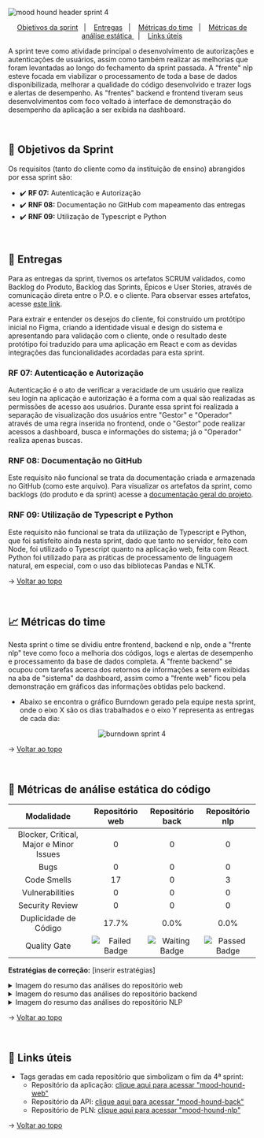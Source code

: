 <span id="topo">

![mood hound header sprint 4](https://github.com/The-Bugger-Ducks/mood-hound-documentation/assets/79321198/e4b4528c-9b28-4fe5-a5fe-9c8728dfad35)

<p align="center">
    <a href="#objetivos">Objetivos da sprint</a>  &nbsp |&nbsp &nbsp
    <a href="#entregas">Entregas</a> &nbsp |&nbsp &nbsp
    <a href="#metricas">Métricas do time</a> &nbsp |&nbsp &nbsp
    <a href="#analise">Métricas de análise estática </a> &nbsp |&nbsp &nbsp
    <a href="#links">Links úteis</a>
</p>

A sprint teve como atividade principal o desenvolvimento de autorizações e autenticações de usuários, assim como também realizar as melhorias que foram levantadas ao longo do fechamento da sprint passada. A "frente" nlp esteve focada em viabilizar o processamento de toda a base de dados disponibilizada, melhorar a qualidade do código desenvolvido e trazer logs e alertas de desempenho. As "frentes" backend e frontend tiveram seus desenvolvimentos com foco voltado à interface de demonstração do desempenho da aplicação a ser exibida na dashboard.

<br />

<span id="objetivos">
    
## :dart: Objetivos da Sprint
Os requisitos (tanto do cliente como da instituição de ensino) abrangidos por essa sprint são:

- :heavy_check_mark: **RF 07:** Autenticação e Autorização
- :heavy_check_mark: **RNF 08:** Documentação no GitHub com mapeamento das entregas
- :heavy_check_mark: **RNF 09:** Utilização de Typescript e Python

<br />

<span id="entregas">
        
## 📲 Entregas
Para as entregas da sprint, tivemos os artefatos SCRUM validados, como Backlog do Produto, Backlog das Sprints, Épicos e User Stories, através de comunicação direta entre o P.O. e o cliente. Para observar esses artefatos, acesse [este link](https://github.com/The-Bugger-Ducks/mood-hound-documentation#backlogs).

Para extrair e entender os desejos do cliente, foi construído um protótipo inicial no Figma, criando a identidade visual e design do sistema e apresentando para validação com o cliente, onde o resultado deste protótipo foi traduzido para uma aplicação em React e com as devidas integrações das funcionalidades acordadas para esta sprint.

### RF 07: Autenticação e Autorização

Autenticação é o ato de verificar a veracidade de um usuário que realiza seu login na aplicação e autorização é a forma com a qual são realizadas as permissões de acesso aos usuários. Durante essa sprint foi realizada a separação de visualização dos usuários entre "Gestor" e "Operador" através de uma regra inserida no frontend, onde o "Gestor" pode realizar acessos a dashboard, busca e informações do sistema; já o "Operador" realiza apenas buscas. 

### RNF 08: Documentação no GitHub

Este requisito não funcional se trata da documentação criada e armazenada no GitHub (como este arquivo). Para visualizar os artefatos da sprint, como backlogs (do produto e da sprint) acesse a [documentação geral do projeto](https://github.com/The-Bugger-Ducks/mood-hound-documentation).

### RNF 09: Utilização de Typescript e Python

Este requisito não funcional se trata da utilização de Typescript e Python, que foi satisfeito ainda nesta sprint, dado que tanto no servidor, feito com Node, foi utilizado o Typescript quanto na aplicação web, feita com React. Python foi utilizado para as práticas de processamento de linguagem natural, em especial, com o uso das bibliotecas Pandas e NLTK.

→ [Voltar ao topo](#topo)

<br />

<span id="metricas">
    
## :chart_with_upwards_trend: Métricas do time
Nesta sprint o time se dividiu entre frontend, backend e nlp, onde a "frente nlp" teve como foco a melhoria dos códigos, logs e alertas de desempenho e processamento da base de dados completa. A "frente backend" se ocupou com tarefas acerca dos retornos de informações a serem exibidas na aba de "sistema" da dashboard, assim como a "frente web" ficou pela demonstração em gráficos das informações obtidas pelo backend.  
- Abaixo se encontra o gráfico Burndown gerado pela equipe nesta sprint, onde o eixo X são os dias trabalhados e o eixo Y representa as entregas de cada dia:
    
<div align="center">

![burndown sprint 4](https://github.com/The-Bugger-Ducks/mood-hound-documentation/assets/79321198/35f03c64-c803-4739-91d2-d339ab196f1b)

</div>

→ [Voltar ao topo](#topo)

<br />

<span id="analise">

## 🐞 Métricas de análise estática do código

<div align="center">

|               Modalidade                |                                                Repositório web                                                 |                                                Repositório back                                                |                                                Repositório nlp                                                 |
| :-------------------------------------: | :------------------------------------------------------------------------------------------------------------: | :------------------------------------------------------------------------------------------------------------: | :------------------------------------------------------------------------------------------------------------: |
| Blocker, Critical, Major e Minor Issues |                                                       0                                                        |                                                       0                                                        |                                                       0                                                        |
|                  Bugs                   |                                                       0                                                        |                                                       0                                                        |                                                       0                                                        |
|               Code Smells               |                                                       17                                                        |                                                       0                                                        |                                                       3                                                        |
|             Vulnerabilities             |                                                       0                                                        |                                                       0                                                        |                                                       0                                                        |
|             Security Review             |                                                       0                                                        |                                                       0                                                        |                                                       0                                                        |
|          Duplicidade de Código          |                                                      17.7%                                                      |                                                      0.0%                                                      |                                                      0.0%                                                      |
|              Quality Gate               | <img src="https://img.shields.io/badge/Failed-FECDCA?style=for-the-badge&logoColor=white" alt="Failed Badge"> | <img src="https://img.shields.io/badge/Waiting-FFFFFF?style=for-the-badge&logoColor=white" alt="Waiting Badge"> | <img src="https://img.shields.io/badge/Passed-25D366?style=for-the-badge&logoColor=white" alt="Passed Badge"> |

</div>

**Estratégias de correção:** [inserir estratégias]

<details>
<summary>Imagem do resumo das análises do repositório web</summary>

![image](https://github.com/The-Bugger-Ducks/mood-hound-documentation/assets/79321198/d9a7f0d2-4e9d-47bf-943f-8f7460c5e7c7)

</details>

<details>
<summary>Imagem do resumo das análises do repositório backend</summary>

[inserir imagem]

</details>

<details>
<summary>Imagem do resumo das análises do repositório NLP</summary>

![image](https://github.com/The-Bugger-Ducks/mood-hound-documentation/assets/79321198/262072a4-af41-4de5-9156-33487de136fd)

</details>

→ [Voltar ao topo](#topo)

<span id="links">

<br/>
    
## :link: Links úteis

- Tags geradas em cada repositório que simbolizam o fim da 4ª sprint:
  - Repositório da aplicação: [clique aqui para acessar "mood-hound-web"](https://github.com/The-Bugger-Ducks/mood-hound-web)
  - Repositório da API: [clique aqui para acessar "mood-hound-back"](https://github.com/The-Bugger-Ducks/mood-hound-back)
  - Repositório de PLN: [clique aqui para acessar "mood-hound-nlp"](https://github.com/The-Bugger-Ducks/mood-hound-nlp)

→ [Voltar ao topo](#topo)
